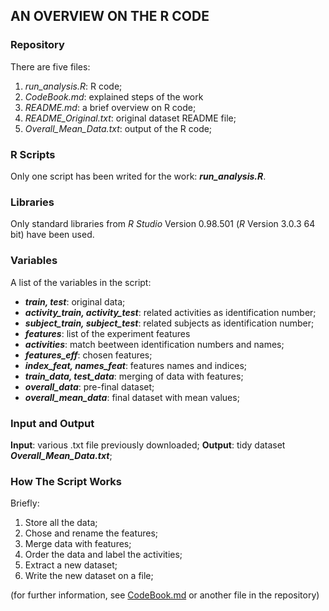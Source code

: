 ## AN OVERVIEW ON THE R CODE

### Repository
There are five files:

1. _run_analysis.R_: R code;
2. _CodeBook.md_: explained steps of the work
3. _README.md_: a brief overview on R code;
4. _README_Original.txt_: original dataset README file;
5. _Overall_Mean_Data.txt_: output of the R code;

### R Scripts
Only one script has been writed for the work: **_run_analysis.R_**.

### Libraries
Only standard libraries from _R Studio_ Version 0.98.501 (_R_ Version 3.0.3 64 bit) have been used.

### Variables
A list of the variables in the script:
* **_train, test_**: original data;
* **_activity_train, activity_test_**: related activities as identification number;
* **_subject_train, subject_test_**: related subjects as identification number;
* **_features_**: list of the experiment features
* **_activities_**: match beetween identification numbers and names;
* **_features_eff_**: chosen features;
* **_index_feat, names_feat_**: features names and indices;
* **_train_data, test_data_**: merging of data with features;
* **_overall_data_**: pre-final dataset;
* **_overall_mean_data_**: final dataset with mean values;

### Input and Output

**Input**: various .txt file previously downloaded;
**Output**: tidy dataset **_Overall_Mean_Data.txt_**;

### How The Script Works
Briefly:

1. Store all the data;
2. Chose and rename the features;
3. Merge data with features;
4. Order the data and label the activities;
5. Extract a new dataset;
6. Write the new dataset on a file;

(for further information, see [CodeBook.md](https://github.com/Geggio80/GettingAndCleaningData/blob/master/CodeBook.md) or another file in the repository)